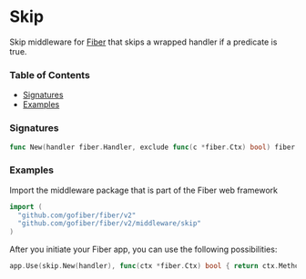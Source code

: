 # Skip
Skip middleware for [Fiber](https://github.com/gofiber/fiber) that skips a wrapped handler if a predicate is true.

### Table of Contents
- [Signatures](#signatures)
- [Examples](#examples)


### Signatures
```go
func New(handler fiber.Handler, exclude func(c *fiber.Ctx) bool) fiber.Handler
```

### Examples
Import the middleware package that is part of the Fiber web framework
```go
import (
  "github.com/gofiber/fiber/v2"
  "github.com/gofiber/fiber/v2/middleware/skip"
)
```

After you initiate your Fiber app, you can use the following possibilities:
```go
app.Use(skip.New(handler), func(ctx *fiber.Ctx) bool { return ctx.Method() == fiber.MethodOptions })
```
